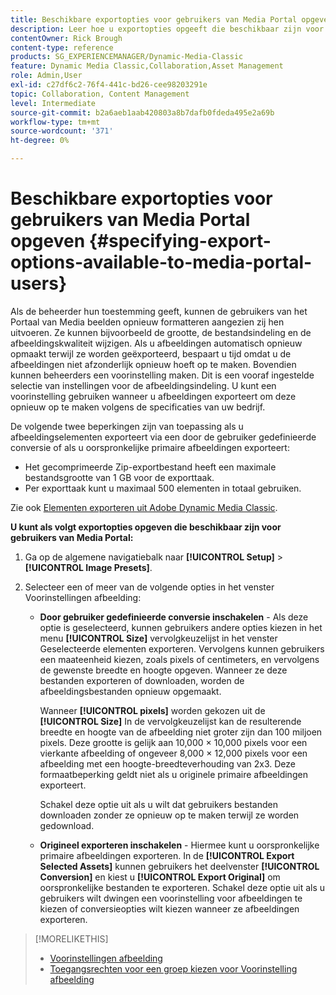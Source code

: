 ```yaml
---
title: Beschikbare exportopties voor gebruikers van Media Portal opgeven
description: Leer hoe u exportopties opgeeft die beschikbaar zijn voor gebruikers van Media Portal in Adobe Dynamic Media Classic.
contentOwner: Rick Brough
content-type: reference
products: SG_EXPERIENCEMANAGER/Dynamic-Media-Classic
feature: Dynamic Media Classic,Collaboration,Asset Management
role: Admin,User
exl-id: c27df6c2-76f4-441c-bd26-cee98203291e
topic: Collaboration, Content Management
level: Intermediate
source-git-commit: b2a6aeb1aab420803a8b7dafb0fdeda495e2a69b
workflow-type: tm+mt
source-wordcount: '371'
ht-degree: 0%

---
```


# Beschikbare exportopties voor gebruikers van Media Portal opgeven {#specifying-export-options-available-to-media-portal-users}

Als de beheerder hun toestemming geeft, kunnen de gebruikers van het Portaal van Media beelden opnieuw formatteren aangezien zij hen uitvoeren. Ze kunnen bijvoorbeeld de grootte, de bestandsindeling en de afbeeldingskwaliteit wijzigen. Als u afbeeldingen automatisch opnieuw opmaakt terwijl ze worden geëxporteerd, bespaart u tijd omdat u de afbeeldingen niet afzonderlijk opnieuw hoeft op te maken. Bovendien kunnen beheerders een voorinstelling maken. Dit is een vooraf ingestelde selectie van instellingen voor de afbeeldingsindeling. U kunt een voorinstelling gebruiken wanneer u afbeeldingen exporteert om deze opnieuw op te maken volgens de specificaties van uw bedrijf.

De volgende twee beperkingen zijn van toepassing als u afbeeldingselementen exporteert via een door de gebruiker gedefinieerde conversie of als u oorspronkelijke primaire afbeeldingen exporteert:

* Het gecomprimeerde Zip-exportbestand heeft een maximale bestandsgrootte van 1 GB voor de exporttaak.
* Per exporttaak kunt u maximaal 500 elementen in totaal gebruiken.

Zie ook [Elementen exporteren uit Adobe Dynamic Media Classic](exporting-assets-from-dmc.md#exporting-assets-from_dmc).

**U kunt als volgt exportopties opgeven die beschikbaar zijn voor gebruikers van Media Portal:**

1. Ga op de algemene navigatiebalk naar **[!UICONTROL Setup]** > **[!UICONTROL Image Presets]**.
1. Selecteer een of meer van de volgende opties in het venster Voorinstellingen afbeelding:

   * **Door gebruiker gedefinieerde conversie inschakelen** - Als deze optie is geselecteerd, kunnen gebruikers andere opties kiezen in het menu **[!UICONTROL Size]** vervolgkeuzelijst in het venster Geselecteerde elementen exporteren. Vervolgens kunnen gebruikers een maateenheid kiezen, zoals pixels of centimeters, en vervolgens de gewenste breedte en hoogte opgeven. Wanneer ze deze bestanden exporteren of downloaden, worden de afbeeldingsbestanden opnieuw opgemaakt.

     Wanneer **[!UICONTROL pixels]** worden gekozen uit de **[!UICONTROL Size]** In de vervolgkeuzelijst kan de resulterende breedte en hoogte van de afbeelding niet groter zijn dan 100 miljoen pixels. Deze grootte is gelijk aan 10,000 × 10,000 pixels voor een vierkante afbeelding of ongeveer 8,000 × 12,000 pixels voor een afbeelding met een hoogte-breedteverhouding van 2x3. Deze formaatbeperking geldt niet als u originele primaire afbeeldingen exporteert.

     Schakel deze optie uit als u wilt dat gebruikers bestanden downloaden zonder ze opnieuw op te maken terwijl ze worden gedownload.

   * **Origineel exporteren inschakelen** - Hiermee kunt u oorspronkelijke primaire afbeeldingen exporteren. In de **[!UICONTROL Export Selected Assets]** kunnen gebruikers het deelvenster **[!UICONTROL Conversion]** en kiest u **[!UICONTROL Export Original]** om oorspronkelijke bestanden te exporteren. Schakel deze optie uit als u gebruikers wilt dwingen een voorinstelling voor afbeeldingen te kiezen of conversieopties wilt kiezen wanneer ze afbeeldingen exporteren.

>[!MORELIKETHIS]
>
>* [Voorinstellingen afbeelding](application-setup.md#image_presets)
>* [Toegangsrechten voor een groep kiezen voor Voorinstelling afbeelding](creating-media-portal-groups.md#choosing_image_preset_access_permissions_for_a_group)

